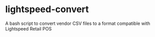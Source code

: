 # lightspeed-convert
A bash script to convert vendor CSV files to a format compatible with Lightspeed Retail POS
